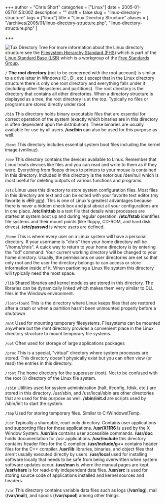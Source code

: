 +++
author = "Chris Short"
categories = ["Linux"]
date = 2005-01-05T01:53:00Z
description = ""
draft = false
slug = "linux-directory-structure"
tags = ["linux"]
title = "Linux Directory Structure"
aliases = [
    "/archives/2005/01/linux-directory-structure.php",
    "linux-directory-structure.php"
]

+++

![Tux Directory Tree](https://cdn.chrisshort.net/tux-tree.gif) For more information about the Linux directory structure see the [Filesystem Hierarchy Standard (FHS)](http://www.pathname.com/fhs/) which is part of the [Linux Standard Base (LSB)](http://www.linuxbase.org/) which is a workgroup of the [Free Standards Group](http://www.freestandards.org/).

<script async src="//pagead2.googlesyndication.com/pagead/js/adsbygoogle.js"></script>
<!-- chrisshort.net Responsive -->
<ins class="adsbygoogle"
     style="display:block"
     data-ad-client="ca-pub-8972983586873269"
     data-ad-slot="1297095894"
     data-ad-format="auto"></ins>
<script>
   (adsbygoogle = window.adsbygoogle || []).push({});
</script>

`/` **The root directory** (not to be concerned with the root account) is similar to a drive letter in Windows (C:\, D:\, etc.) except that in the Linux directory structure there is only one root directory and everything falls under it (including other filesystems and partitions). The root directory is the directory that contains all other directories. When a directory structure is displayed as a tree, the root directory is at the top. Typically no files or programs are stored directly under root.

`/bin` This directory holds binary executable files that are essential for correct operation of the system (exactly which binaries are in this directory is often dependent upon the distribution). These binaries are usually available for use by all users. **/usr/bin** can also be used for this purpose as well.

`/boot` This directory includes essential system boot files including the kernel image (vmlinuz).

`/dev` This directory contains the devices available to Linux. Remember that Linux treats devices like files and you can read and write to them as if they were. Everything from floppy drives to printers to your mouse is contained in this directory. Included in this directory is the notorious /dev/null which is most useful for deleting outputs of various functions and programs.

`/etc` Linux uses this directory to store system configuration files. Most files in this directory are text and can be edited with your favorite text editor (my favorite is ~~JED~~ [vim](http://www.vim.org/)). This is one of Linux's greatest advantages because there is never a hidden check box and just about all your configurations are in one place. **/etc/inittab** is a text file that details what processes are started at system boot up and during regular operation. **/etc/fstab** identifies file systems and their mount points (like floppy, CD-ROM, and hard disk drives). **/etc/passwd** is where users are defined.

`/home` This is where every user on a Linux system will have a personal directory. If your username is "chris" then your home directory will be "/home/chris". A quick way to return to your home directory is by entering the "cd" command. Your current working directory will be changed to your home directory. Usually, the permissions on user directories are set so that only root and the user the directory belongs to can access or store information inside of it. When partioning a Linux file system this directory will typically need the most space.

`/lib` Shared libraries and kernel modules are stored in this directory. The libraries can be dynamically linked which makes them very similar to DLL files in the Windows environment.

`/lost+found` This is the directory where Linux keeps files that are restored after a crash or when a partition hasn't been unmounted properly before a shutdown.

`/mnt` Used for mounting temporary filesystems. Filesystems can be mounted anywhere but the /mnt directory provides a convenient place in the Linux directory structure to mount temporary file systems.

`/opt` Often used for storage of large applications packages

`/proc` This is a special, "virtual" directory where system processes are stored. This directory doesn't physically exist but you can often view (or read) the entries in this directory.

`/root` The home directory for the superuser (root). Not to be confused with the root (/) directory of the Linux file system.

`/sbin` Utilities used for system administration (halt, ifconfig, fdisk, etc.) are stored in this directory. /usr/sbin, and /usr/local/sbin are other directories that are used for this purpose as well. **/sbin/init.d** are scripts used by /sbin/init to start the system.

`/tmp` Used for storing temporary files. Similar to C:\Windows\Temp.

`/usr` Typically a shareable, read-only directory. Contains user applications and supporting files for those applications. **/usr/X11R6** is used by the X Window System. **/usr/bin** contains user accessible commands. **/usr/doc** holds documentation for /usr applications. **/usr/include** this directory contains header files for the C compiler. **/usr/include/g++** contains header files for the C++ compiler. **/usr/lib** libraries, binaries, and object files that aren't usually executed directly by users. **/usr/local** used for installing software locally that needs to be safe from being overwritten when system software updates occur. **/usr/man** is where the manual pages are kept. **/usr/share** is for read-only independent data files. **/usr/src** is used for storing source code of applications installed and kernel sources and headers.

`/var` This directory contains variable data files such as logs (**/var/log**), mail (**/var/mail**), and spools (**/var/spool**) among other things.